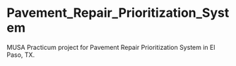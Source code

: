 # Pavement_Repair_Prioritization_System
MUSA Practicum project for Pavement Repair Prioritization System in El Paso, TX.
